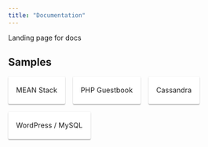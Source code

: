 ```yaml
---
title: "Documentation"
---
```


Landing page for docs

## Samples

<style>
.shadowbox {
    display: inline;
    float: left;
    text-transform: none;
    text-align: left;
    text-overflow: ellipsis;
    white-space: nowrap;
    overflow: hidden;
    line-height: 24px;
    position: relative;
    display: block;
    cursor: pointer;
    box-shadow: 0 2px 2px rgba(0,0,0,.24),0 0 2px rgba(0,0,0,.12);
    border-radius: 2px;
    background: #fff;
    transition: all .3s;
    padding: 16px;
    margin: 0 16px 16px 0;
    text-decoration: none;
    letter-spacing: .01em;
}
</style>
<div class="shadowbox">
  MEAN Stack
</div>
<div class="shadowbox">
  PHP Guestbook
</div>
<div class="shadowbox">
  Cassandra
</div>
<div class="shadowbox">
  WordPress / MySQL
</div>